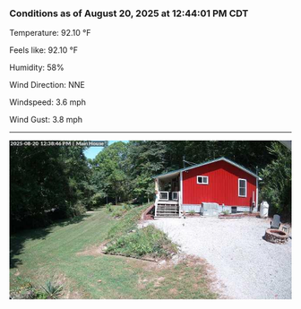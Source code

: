 ### Conditions as of August 20, 2025 at 12:44:01 PM CDT 

Temperature: 92.10 &deg;F

Feels like: 92.10 &deg;F

Humidity: 58%

Wind Direction: NNE

Windspeed: 3.6 mph

Wind Gust: 3.8 mph

---

<img src="./images/latest.jpeg"/>

